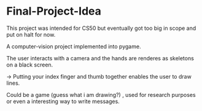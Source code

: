 # Final-Project-Idea #

This project was intended for CS50 but eventually got too big in scope and put on halt for now.

A computer-vision project implemented into pygame.

The user interacts with a camera and the hands are renderes as skeletons on a black screen. 

-> Putting your index finger and thumb together enables the user to draw lines.

Could be a game (guess what i am drawing?) , used for research purposes or even a interesting way to write messages.
